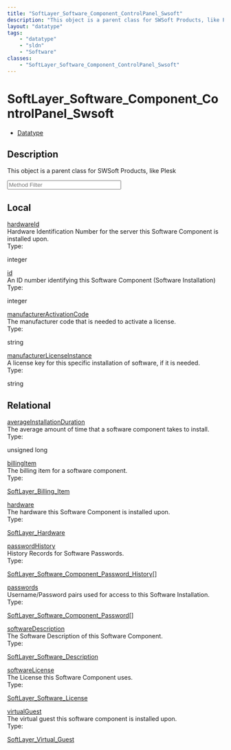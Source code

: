 ```yaml
---
title: "SoftLayer_Software_Component_ControlPanel_Swsoft"
description: "This object is a parent class for SWSoft Products, like Plesk"
layout: "datatype"
tags:
    - "datatype"
    - "sldn"
    - "Software"
classes:
    - "SoftLayer_Software_Component_ControlPanel_Swsoft"
---
```


# SoftLayer_Software_Component_ControlPanel_Swsoft
<div id='service-datatype'>
    <ul id='sldn-reference-tabs'>
        <li id='datatype'> <a href='/reference/datatypes/SoftLayer_Software_Component_ControlPanel_Swsoft' >Datatype</a></li>
    </ul>
</div>

## Description 
This object is a parent class for SWSoft Products, like Plesk 
<!-- Service Filer BEGIN -->
<div class="view-filters">
        <div class="clearfix">
            <div class="search-input-box">
                <input placeholder="Method Filter" onkeyup="titleSearch(inputId='prop-input', divId='properties', elementClass='prop-row')" 
                    type="text" id="prop-input" value="" size="30" maxlength="128" class="form-text">
            </div>
        </div>
</div>
<!-- Service Filer END -->

<div id="properties" class="content">
    <div id="localProperties" class="prop-content" >
        <h2>Local</h2>
                <div class='prop-row views-row'>
            <span class='views-field-title'><a href="#hardwareId" name=hardwareId>hardwareId</a></span>
            <div class='views-field-body'>Hardware Identification Number for the server this Software Component is installed upon. </div>
            <span class="type-label">Type:</span> <div class='type-content'><p>integer</p></div>
        </div>
                <div class='prop-row views-row'>
            <span class='views-field-title'><a href="#id" name=id>id</a></span>
            <div class='views-field-body'>An ID number identifying this Software Component (Software Installation) </div>
            <span class="type-label">Type:</span> <div class='type-content'><p>integer</p></div>
        </div>
                <div class='prop-row views-row'>
            <span class='views-field-title'><a href="#manufacturerActivationCode" name=manufacturerActivationCode>manufacturerActivationCode</a></span>
            <div class='views-field-body'>The manufacturer code that is needed to activate a license. </div>
            <span class="type-label">Type:</span> <div class='type-content'><p>string</p></div>
        </div>
                <div class='prop-row views-row'>
            <span class='views-field-title'><a href="#manufacturerLicenseInstance" name=manufacturerLicenseInstance>manufacturerLicenseInstance</a></span>
            <div class='views-field-body'>A license key for this specific installation of software, if it is needed. </div>
            <span class="type-label">Type:</span> <div class='type-content'><p>string</p></div>
        </div>
            </div>
        <div id="relationalProperties"  class="prop-content" >
        <h2>Relational</h2>
                <div class='prop-row views-row'>
            <span class='views-field-title'><a href="#averageInstallationDuration" name=averageInstallationDuration>averageInstallationDuration</a></span>
            <div class='views-field-body'>The average amount of time that a software component takes to install. </div>
            <span class="type-label">Type:</span> <div class='type-content'><p>unsigned long</p></div>
        </div>
                <div class='prop-row views-row'>
            <span class='views-field-title'><a href="#billingItem" name=billingItem>billingItem</a></span>
            <div class='views-field-body'>The billing item for a software component. </div>
            <span class="type-label">Type:</span> <div class='type-content'><p><a href='/reference/datatypes/SoftLayer_Billing_Item'>SoftLayer_Billing_Item </a></p></div>
        </div>
                <div class='prop-row views-row'>
            <span class='views-field-title'><a href="#hardware" name=hardware>hardware</a></span>
            <div class='views-field-body'>The hardware this Software Component is installed upon. </div>
            <span class="type-label">Type:</span> <div class='type-content'><p><a href='/reference/datatypes/SoftLayer_Hardware'>SoftLayer_Hardware </a></p></div>
        </div>
                <div class='prop-row views-row'>
            <span class='views-field-title'><a href="#passwordHistory" name=passwordHistory>passwordHistory</a></span>
            <div class='views-field-body'>History Records for Software Passwords. </div>
            <span class="type-label">Type:</span> <div class='type-content'><p><a href='/reference/datatypes/SoftLayer_Software_Component_Password_History'>SoftLayer_Software_Component_Password_History[] </a></p></div>
        </div>
                <div class='prop-row views-row'>
            <span class='views-field-title'><a href="#passwords" name=passwords>passwords</a></span>
            <div class='views-field-body'>Username/Password pairs used for access to this Software Installation. </div>
            <span class="type-label">Type:</span> <div class='type-content'><p><a href='/reference/datatypes/SoftLayer_Software_Component_Password'>SoftLayer_Software_Component_Password[] </a></p></div>
        </div>
                <div class='prop-row views-row'>
            <span class='views-field-title'><a href="#softwareDescription" name=softwareDescription>softwareDescription</a></span>
            <div class='views-field-body'>The Software Description of this Software Component. </div>
            <span class="type-label">Type:</span> <div class='type-content'><p><a href='/reference/datatypes/SoftLayer_Software_Description'>SoftLayer_Software_Description </a></p></div>
        </div>
                <div class='prop-row views-row'>
            <span class='views-field-title'><a href="#softwareLicense" name=softwareLicense>softwareLicense</a></span>
            <div class='views-field-body'>The License this Software Component uses. </div>
            <span class="type-label">Type:</span> <div class='type-content'><p><a href='/reference/datatypes/SoftLayer_Software_License'>SoftLayer_Software_License </a></p></div>
        </div>
                <div class='prop-row views-row'>
            <span class='views-field-title'><a href="#virtualGuest" name=virtualGuest>virtualGuest</a></span>
            <div class='views-field-body'>The virtual guest this software component is installed upon. </div>
            <span class="type-label">Type:</span> <div class='type-content'><p><a href='/reference/datatypes/SoftLayer_Virtual_Guest'>SoftLayer_Virtual_Guest </a></p></div>
        </div>
            </div>
</div>


